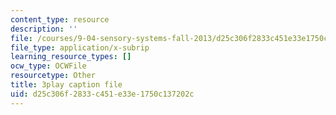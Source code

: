 ```yaml
---
content_type: resource
description: ''
file: /courses/9-04-sensory-systems-fall-2013/d25c306f2833c451e33e1750c137202c_TdOdc_n-ZCA.srt
file_type: application/x-subrip
learning_resource_types: []
ocw_type: OCWFile
resourcetype: Other
title: 3play caption file
uid: d25c306f-2833-c451-e33e-1750c137202c
---
```

